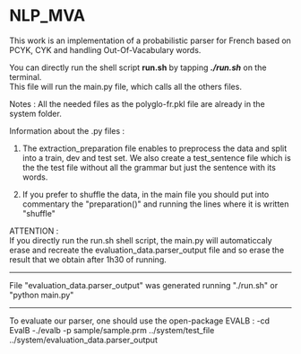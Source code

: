 # NLP_MVA
This work is an implementation of a probabilistic parser for French based on PCYK, CYK and handling Out-Of-Vacabulary words.

You can directly run the shell script **run.sh** by tapping ***./run.sh*** on the terminal. \
This file will run the main.py file, which calls all the others files. 

Notes : 
All the needed files as the polyglo-fr.pkl file are already in the system folder. 

Information about the .py files : 

1) The extraction_preparation file enables to preprocess the data and split into a train, dev and test set. We also create a test_sentence file which is the the test file without all the grammar but just the sentence with its words.


2) If you prefer to shuffle the data, in the main file you should put into commentary the "preparation()" and running the lines where it is written "shuffle"

ATTENTION :\
If you directly run the run.sh shell script, the main.py will automaticcaly erase and recreate the evaluation_data.parser_output file and so erase the result that we obtain after 1h30 of running. 


-----------------------------------------------------------------------------------------
File "evaluation_data.parser_output" was generated running "./run.sh" or "python main.py"

-----------------------------------------------------------------------------------------

To evaluate our parser, one should use the open-package EVALB :
-cd EvalB
-./evalb -p sample/sample.prm ../system/test_file ../system/evaluation_data.parser_output

